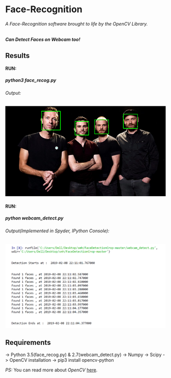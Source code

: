 # Face-Recognition

###### A Face-Recognition software brought to life by the *OpenCV* Library. 

##### Can Detect Faces on *Webcam* too!

## Results

#### RUN: 

##### python3  face_recog.py
###### Output:

![](https://github.com/Ojaswy/Face-Recognition/blob/master/images/Faces%20found%20Coldplay.png)

#### RUN: 

##### python webcam_detect.py
###### Output(Implemented in Spyder, IPython Console):

![](https://github.com/Ojaswy/Face-Recognition/blob/master/images/webcam.PNG)


## Requirements

-> Python 3.5(face_recog.py) & 2.7(webcam_detect.py)
-> Numpy
-> Scipy
-> OpenCV installation -> pip3 install opencv-python


*PS:* You can read more about *OpenCV* [here](https://opencv.org/).


 
